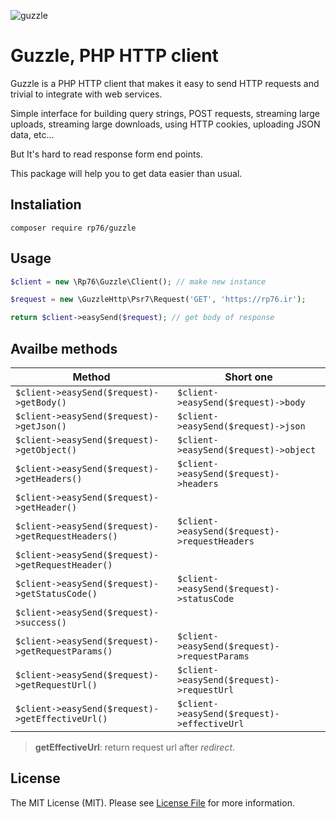 ![guzzle](https://raw.githubusercontent.com/guzzle/guzzle/master/.github/logo.png)

# Guzzle, PHP HTTP client

Guzzle is a PHP HTTP client that makes it easy to send HTTP requests and trivial to integrate with web services.

Simple interface for building query strings, POST requests, streaming large uploads, streaming large downloads, using HTTP cookies, uploading JSON data, etc...

But It's hard to read response form end points.

This package will help you to get data easier than usual.

## Instaliation

```shell
composer require rp76/guzzle
```

## Usage

```php
$client = new \Rp76\Guzzle\Client(); // make new instance

$request = new \GuzzleHttp\Psr7\Request('GET', 'https://rp76.ir');

return $client->easySend($request); // get body of response
```

## Availbe methods

| Method       | Short one |
|--------------|-----------------|
|`$client->easySend($request)->getBody()` | `$client->easySend($request)->body`|
|`$client->easySend($request)->getJson()` | `$client->easySend($request)->json`|
|`$client->easySend($request)->getObject()` | `$client->easySend($request)->object`|
|`$client->easySend($request)->getHeaders()` | `$client->easySend($request)->headers`|
|`$client->easySend($request)->getHeader()` | |
|`$client->easySend($request)->getRequestHeaders()` | `$client->easySend($request)->requestHeaders` |
|`$client->easySend($request)->getRequestHeader()` | |
|`$client->easySend($request)->getStatusCode()` | `$client->easySend($request)->statusCode` |
|`$client->easySend($request)->success()` |  |
|`$client->easySend($request)->getRequestParams()` | `$client->easySend($request)->requestParams` |
|`$client->easySend($request)->getRequestUrl()` | `$client->easySend($request)->requestUrl` |
|`$client->easySend($request)->getEffectiveUrl()` | `$client->easySend($request)->effectiveUrl` |

> **getEffectiveUrl**: return request url after _redirect_.


## License
The MIT License (MIT). Please see [License File](https://github.com/RezaParsian/Guzzle/blob/master/LICENCE) for more information.